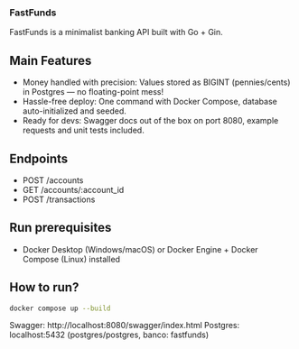 ### FastFunds

FastFunds is a minimalist banking API built with Go + Gin.

## Main Features

- Money handled with precision: Values stored as BIGINT (pennies/cents) in Postgres — no floating-point mess!
- Hassle-free deploy: One command with Docker Compose, database auto-initialized and seeded.
- Ready for devs: Swagger docs out of the box on port 8080, example requests and unit tests included.

## Endpoints

- POST /accounts
- GET /accounts/:account_id
- POST /transactions

## Run prerequisites

- Docker Desktop (Windows/macOS) or Docker Engine + Docker Compose (Linux) installed

## How to run?

```bash
docker compose up --build
````
Swagger: http://localhost:8080/swagger/index.html
Postgres: localhost:5432 (postgres/postgres, banco: fastfunds)
